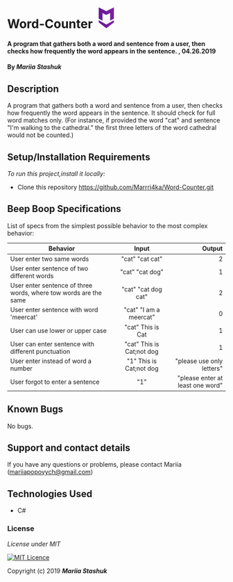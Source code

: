 # Word-Counter ![alt text](https://github.com/adam-p/markdown-here/raw/master/src/common/images/icon48.png "Logo Title Text 1")
#### A program that gathers both a word and sentence from a user, then checks how frequently the word appears in the sentence. , 04.26.2019

#### By _**Mariia Stashuk**_

## Description

A program that gathers both a word and sentence from a user, then checks how frequently the word appears in the sentence. It should check for full word matches only. (For instance, if provided the word "cat" and sentence "I'm walking to the cathedral." the first three letters of the word cathedral would not be counted.)



## Setup/Installation Requirements

_To run this project,install it locally:_

* Clone this repository https://github.com/Marrri4ka/Word-Counter.git


## Beep Boop Specifications

 List of specs from the simplest possible behavior to the most complex behavior:

| Behavior       | Input          | Output  |
| ------------- |:-------------:| -----:|
|User enter two same words      | "cat" "cat cat"   |2|
|User enter sentence of two different words | "cat" "cat dog"    |  1 |
| User enter sentence of three words, where tow words are the same   | "cat" "cat dog cat"   |   2 |
|User enter sentence with word 'meercat' | "cat" "I am a meercat" | 0 |
|User can use lower or upper case| "cat" This is Cat | 1 |
|User can enter sentence with different punctuation| "cat" This is Cat;not dog | 1 |
|User enter instead of word a number | "1" This is Cat;not dog | "please use only letters" |
|User forgot to enter a sentence  | "1"  | "please enter at least one word" |



## Known Bugs

No bugs.

## Support and contact details

If you have any questions or problems, please contact Mariia (mariiapopovych@gmail.com)

## Technologies Used

* C#


### License

*License under MIT*

[![MIT Licence](https://badges.frapsoft.com/os/mit/mit.svg?v=103)](https://opensource.org/licenses/mit-license.php)

Copyright (c) 2019 **_Mariia Stashuk_**
